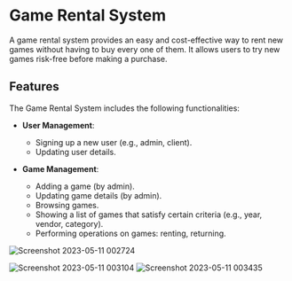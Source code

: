 # Game Rental System

A game rental system provides an easy and cost-effective way to rent new games without having to buy every one of them. It allows users to try new games risk-free before making a purchase.

## Features

The Game Rental System includes the following functionalities:

- **User Management**:
  - Signing up a new user (e.g., admin, client).
  - Updating user details.

- **Game Management**:
  - Adding a game (by admin).
  - Updating game details (by admin).
  - Browsing games.
  - Showing a list of games that satisfy certain criteria (e.g., year, vendor, category).
  - Performing operations on games: renting, returning.


![Screenshot 2023-05-11 002724](https://github.com/KhaledAtef00/Game-Rental-System-Using-C-Sharp-SQL/assets/105244576/dc7e95b6-a6e3-47b2-b40d-27c28cf28db7)

![Screenshot 2023-05-11 003104](https://github.com/KhaledAtef00/Game-Rental-System-Using-C-Sharp-SQL/assets/105244576/7c9af3ae-e276-44f2-a291-ee70c3f06498)
![Screenshot 2023-05-11 003435](https://github.com/KhaledAtef00/Game-Rental-System-Using-C-Sharp-SQL/assets/105244576/4182bdc0-6abf-4176-81ea-03e09578846c)

